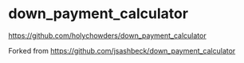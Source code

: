 # down_payment_calculator
https://github.com/holychowders/down_payment_calculator


Forked from https://github.com/jsashbeck/down_payment_calculator
